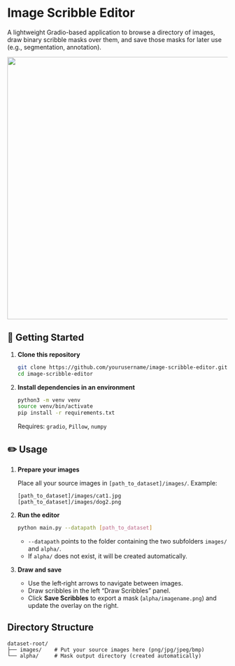 # Image Scribble Editor

A lightweight Gradio-based application to browse a directory of images, draw binary scribble masks over them, and save those masks for later use (e.g., segmentation, annotation).
<div align="center">
  <img src="demo.gif" width="600px" />
</div>







## 🚀 Getting Started


1. **Clone this repository**  
   ```bash
   git clone https://github.com/yourusername/image-scribble-editor.git
   cd image-scribble-editor
   ```


2. **Install dependencies in an environment**

   ```bash
   python3 -m venv venv
   source venv/bin/activate
   pip install -r requirements.txt
   ```

    Requires: `gradio`, `Pillow`, `numpy`




## ✏️ Usage

1. **Prepare your images**
   
   Place all your source images in `[path_to_dataset]/images/`.
   Example:

   ```
   [path_to_dataset]/images/cat1.jpg
   [path_to_dataset]/images/dog2.png
   ```

2. **Run the editor**

   ```bash
   python main.py --datapath [path_to_dataset]
   ```

   * `--datapath` points to the folder containing the two subfolders `images/` and `alpha/`.
   * If `alpha/` does not exist, it will be created automatically.

3. **Draw and save**

   * Use the left‐right arrows to navigate between images.
   * Draw scribbles in the left “Draw Scribbles” panel.
   * Click **Save Scribbles** to export a mask (`alpha/imagename.png`) and update the overlay on the right.



## Directory Structure

```
dataset-root/
├── images/    # Put your source images here (png/jpg/jpeg/bmp)
└── alpha/     # Mask output directory (created automatically)
```

